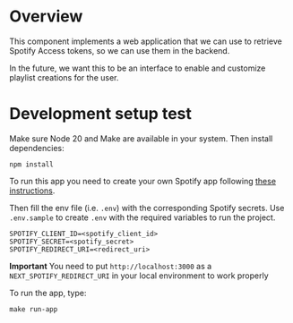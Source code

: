 # Overview

This component implements a web application that we can use to retrieve Spotify Access tokens, so we can use them in the backend.

In the future, we want this to be an interface to enable and customize playlist creations for the user.

# Development setup test

Make sure Node 20 and Make are available in your system. Then install dependencies:

```shell
npm install
```

To run this app you need to create your own Spotify app following [these instructions](https://developer.spotify.com/documentation/web-api/tutorials/getting-started#create-an-app).

Then fill the env file (i.e. `.env`) with the corresponding Spotify secrets. Use `.env.sample` to create `.env` with the required variables to run the project.

```text
SPOTIFY_CLIENT_ID=<spotify_client_id>
SPOTIFY_SECRET=<spotify_secret>
SPOTIFY_REDIRECT_URI=<redirect_uri>
```

**Important** You need to put `http://localhost:3000` as a `NEXT_SPOTIFY_REDIRECT_URI` in your local environment to work properly

To run the app, type:

```shell
make run-app
```
